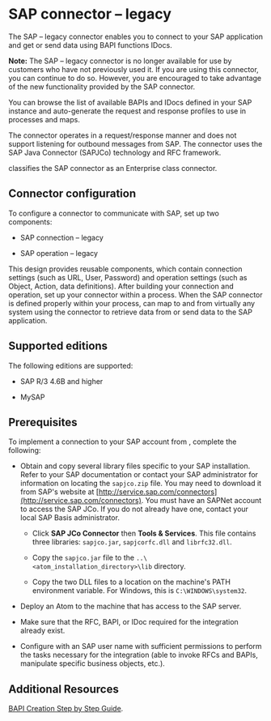 # SAP connector – legacy 

<head>
  <meta name="guidename" content="Integration"/>
  <meta name="context" content="GUID-4590ad36-1ac4-45bc-86c5-607c545c82de"/>
</head>


The SAP – legacy connector enables you to connect to your SAP application and get or send data using BAPI functions IDocs.

**Note:** The SAP – legacy connector is no longer available for use by customers who have not previously used it. If you are using this connector, you can continue to do so. However, you are encouraged to take advantage of the new functionality provided by the SAP connector.

You can browse the list of available BAPIs and IDocs defined in your SAP instance and auto-generate the request and response profiles to use in processes and maps.

The connector operates in a request/response manner and does not support listening for outbound messages from SAP. The connector uses the SAP Java Connector \(SAPJCo\) technology and RFC framework.

classifies the SAP connector as an Enterprise class connector.

## Connector configuration 

To configure a connector to communicate with SAP, set up two components:

-   SAP connection – legacy

-   SAP operation – legacy


This design provides reusable components, which contain connection settings \(such as URL, User, Password\) and operation settings \(such as Object, Action, data definitions\). After building your connection and operation, set up your connector within a process. When the SAP connector is defined properly within your process, can map to and from virtually any system using the connector to retrieve data from or send data to the SAP application.

## Supported editions 

The following editions are supported:

-   SAP R/3 4.6B and higher

-   MySAP


## Prerequisites 

To implement a connection to your SAP account from , complete the following:

-   Obtain and copy several library files specific to your SAP installation. Refer to your SAP documentation or contact your SAP administrator for information on locating the `sapjco.zip` file. You may need to download it from SAP's website at [http://service.sap.com/connectors](http://service.sap.com/connectors). You must have an SAPNet account to access the SAP JCo. If you do not already have one, contact your local SAP Basis administrator.

    -   Click **SAP JCo Connector** then **Tools & Services**. This file contains three libraries: `sapjco.jar`, `sapjcorfc.dll` and `librfc32.dll`.

    -   Copy the `sapjco.jar` file to the `..\<atom_installation_directory>\lib` directory.

    -   Copy the two DLL files to a location on the machine's PATH environment variable. For Windows, this is `C:\WINDOWS\system32`.

-   Deploy an Atom to the machine that has access to the SAP server.

-   Make sure that the RFC, BAPI, or IDoc required for the integration already exist.

-   Configure with an SAP user name with sufficient permissions to perform the tasks necessary for the integration \(able to invoke RFCs and BAPIs, manipulate specific business objects, etc.\).


## Additional Resources 

[BAPI Creation Step by Step Guide](https://wiki.scn.sap.com/wiki/display/ABAP/A+step+by+step+guide+for+beginners+on+user+defined+BAPI+creation).